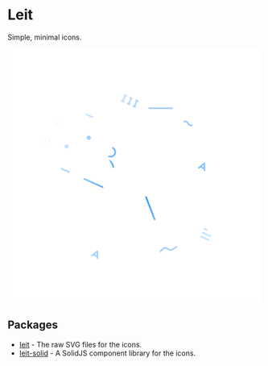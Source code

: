 # Leit

Simple, minimal icons.

<picture>
    <source media="(prefers-color-scheme: dark)" srcset="https://raw.githubusercontent.com/TheCommieAxolotl/leit/refs/heads/main/assets/preview-dark.png">
    <source media="(prefers-color-scheme: light)" srcset="https://raw.githubusercontent.com/TheCommieAxolotl/leit/refs/heads/main/assets/preview-light.png">
    <img alt="Preview" src="https://raw.githubusercontent.com/TheCommieAxolotl/leit/refs/heads/main/assets/preview-dark.png">
</picture>

## Packages

- [leit](https://github.com/TheCommieAxolotl/leit/tree/main/packages/leit) - The raw SVG files for the icons.
- [leit-solid](https://github.com/TheCommieAxolotl/leit/tree/main/packages/solid) - A SolidJS component library for the icons.
